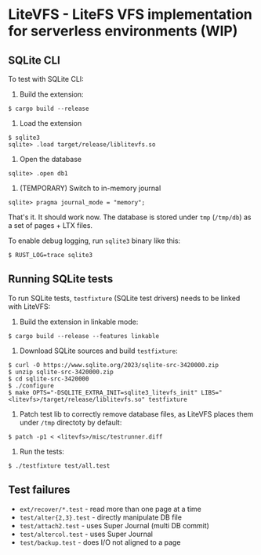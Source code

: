 # LiteVFS - LiteFS VFS implementation for serverless environments (WIP)

## SQLite CLI

To test with SQLite CLI:

1) Build the extension:
```
$ cargo build --release
```

1) Load the extension

```
$ sqlite3
sqlite> .load target/release/liblitevfs.so
```

1) Open the database
```
sqlite> .open db1
```

1) (TEMPORARY) Switch to in-memory journal
```
sqlite> pragma journal_mode = "memory";
```

That's it. It should work now. The database is stored under `tmp` (`/tmp/db`) as a set of pages + LTX files.

To enable debug logging, run `sqlite3` binary like this:

```
$ RUST_LOG=trace sqlite3
```

## Running SQLite tests

To run SQLite tests, `testfixture` (SQLite test drivers) needs to be linked with LiteVFS:

1) Build the extension in linkable mode:
```
$ cargo build --release --features linkable
```

1) Download SQLite sources and build `testfixture`:
```
$ curl -O https://www.sqlite.org/2023/sqlite-src-3420000.zip
$ unzip sqlite-src-3420000.zip
$ cd sqlite-src-3420000
$ ./configure
$ make OPTS="-DSQLITE_EXTRA_INIT=sqlite3_litevfs_init" LIBS="<litevfs>/target/release/liblitevfs.so" testfixture
```

1) Patch test lib to correctly remove database files, as LiteVFS places them under `/tmp` directoty by default:
```
$ patch -p1 < <litevfs>/misc/testrunner.diff
```

1) Run the tests:
```
$ ./testfixture test/all.test
```

## Test failures

- `ext/recover/*.test` - read more than one page at a time
- `test/alter{2,3}.test` - directly manipulate DB file
- `test/attach2.test` - uses Super Journal (multi DB commit)
- `test/altercol.test` - uses Super Journal
- `test/backup.test` - does I/O not aligned to a page
